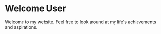 <html lang="en">
<head>
    <meta charset="UTF-8">
    <meta name="viewport" content="width=device-width, initial-scale=1.0">
</head>
<body>
    <h1>Welcome User</h1>
    <p>Welcome to my website. Feel free to look around at my life's achievements and aspirations.</p>
</body>
</html>
